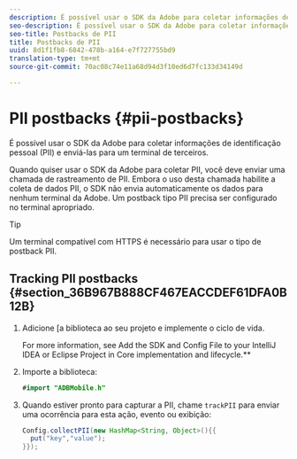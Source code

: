 ```yaml
---
description: É possível usar o SDK da Adobe para coletar informações de identificação pessoal (PII) e enviá-las para um terminal de terceiros.
seo-description: É possível usar o SDK da Adobe para coletar informações de identificação pessoal (PII) e enviá-las para um terminal de terceiros.
seo-title: Postbacks de PII
title: Postbacks de PII
uuid: 8d1f1fb8-6842-478b-a164-e7f727755bd9
translation-type: tm+mt
source-git-commit: 70ac08c74e11a68d94d3f10ed6d7fc133d34149d

---
```



# PII postbacks {#pii-postbacks}

É possível usar o SDK da Adobe para coletar informações de identificação pessoal (PII) e enviá-las para um terminal de terceiros.

Quando quiser usar o SDK da Adobe para coletar PII, você deve enviar uma chamada de rastreamento de PII. Embora o uso desta chamada habilite a coleta de dados PII, o SDK não envia automaticamente os dados para nenhum terminal da Adobe. Um postback tipo PII precisa ser configurado no terminal apropriado.

>[!TIP]
>
>Um terminal compatível com HTTPS é necessário para usar o tipo de postback PII.

## Tracking PII postbacks {#section_36B967B888CF467EACCDEF61DFA0B12B}

1. Adicione [a biblioteca ao seu projeto e implemente o ciclo de vida.

   For more information, see Add the SDK and Config File to your IntelliJ IDEA or Eclipse Project in Core implementation and lifecycle.**[](/help/android/getting-started/dev-qs.md)

1. Importe a biblioteca:

   ```java
   #import "ADBMobile.h"
   ```

1. Quando estiver pronto para capturar a PII, chame `trackPII` para enviar uma ocorrência para esta ação, evento ou exibição:

   ```java
   Config.collectPII(new HashMap<String, Object>(){{
     put("key","value");
   }});
   ```

